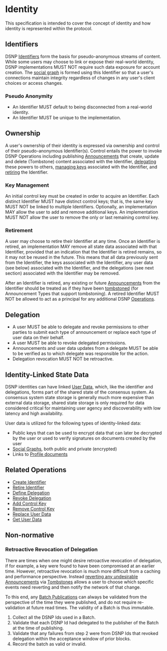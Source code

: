 # Identity

This specification is intended to cover the concept of identity and how identity is represented within the protocol.

## Identifiers

DSNP [Identifiers](Identifiers.md) form the basis for pseudo-anonymous streams of content.
While some users may choose to link or expose their real-world identity, DSNP implementations MUST NOT require such data exposure for account creation.
The [social graph](Graph.md) is formed using this Identifier so that a user's connections maintain integrity regardless of changes in any user's client choices or access changes.

### Pseudo Anonymity

* An Identifier MUST default to being disconnected from a real-world identity.
* An Identifier MUST be unique to the implementation.

## Ownership

A user's ownership of their identity is expressed via ownership and control of their pseudo-anonymous Identifier(s).
Control entails the power to invoke DSNP Operations including publishing [Announcements](Announcements.md) that create, update and delete (Tombstone) content associated with the Identifier, [delegating](#delegation) these powers to others, [managing keys](#key-management) associated with the Identifier, and [retiring](#retirement) the Identifier.

### Key Management

An initial control key must be created in order to acquire an Identifier.
Each distinct Identifier MUST have distinct control keys; that is, the same key MUST NOT be linked to multiple Identifiers.
Optionally, an implementation MAY allow the user to add and remove additional keys.
An implementation MUST NOT allow the user to remove the only or last remaining control key.

### Retirement

A user may choose to retire their Identifier at any time.
Once an Identifier is retired, an implementation MAY remove all state data associated with that Identifier, provided that an indication that the Identifier is retired remains, so it may not be reused in the future.
This means that all data previously sent from the Identifier, the keys associated with the Identifier, any user data (see below) associated with the Identifier, and the delegations (see next section) associated with the Identifier may be removed.

After an Identifier is retired, any existing or future [Announcements](Announcements.md) from the Identifier should be treated as if they have been [tombstoned](Types/Tombstone.md) (for Announcement Types that support tombstoning).
A retired Identifier MUST NOT be allowed to act as a principal for any additional DSNP [Operations](Operations.md).

## Delegation

* A user MUST be able to delegate and revoke permissions to other parties to submit each type of announcement or replace each type of user data on their behalf.
* A user MUST be able to revoke delegated permissions.
* Announcements and user data updates from a delegate MUST be able to be verified as to which delegate was responsible for the action.
* Delegation revocation MUST NOT be retroactive.

## Identity-Linked State Data

DSNP identities can have linked [User Data](UserData.md), which, like the identifier and delegations, forms part of the shared state of the consensus system.
As consensus system state storage is generally much more expensive than external data storage, shared state storage is only required for data considered critical for maintaining user agency and discoverability with low latency and high availability.

User data is utilized for the following types of identity-linked data:
* Public keys that can be used to encrypt data that can later be decrypted by the user or used to verify signatures on documents created by the user
* [Social Graphs](Graph.md), both public and private (encrypted)
* Links to [Profile documents](../ActivityContent/Types/Profile.md)


## Related Operations

* [Create Identifier](Operations.md#create-identifier)
* [Retire Identifier](Operations.md#retire-identifier)
* [Define Delegation](Operations.md#define-delegation)
* [Revoke Delegation](Operations.md#revoke-delegation)
* [Add Control Key](Operations.md#add-control-key)
* [Remove Control Key](Operations.md#remove-control-key)
* [Replace User Data](Operations.md#replace-user-data)
* [Get User Data](Operations.md#get-user-data)

## Non-normative

### Retroactive Revocation of Delegation

There are times when one might desire retroactive revocation of delegation, if for example, a key were found to have been compromised at an earlier time.
However, retroactive revocation is much more difficult from a caching and performance perspective.
Instead [reverting any undesirable Announcements](Announcements.md#reverting-an-announcement) via [Tombstones](Types/Tombstone.md) allows a user to choose which specific events need reverting and then notify the network of that change.

To this end, any [Batch Publications](BatchPublications.md) can always be validated from the perspective of the time they were published, and do not require re-validation at future read times.
The validity of a Batch is thus immutable.

1. Collect all the DSNP Ids used in a Batch.
2. Validate that each DSNP Id had delegated to the publisher of the Batch at the time of publishing.
3. Validate that any failures from step 2 were from DSNP Ids that revoked delegation within the acceptance window of prior blocks.
4. Record the batch as valid or invalid.
